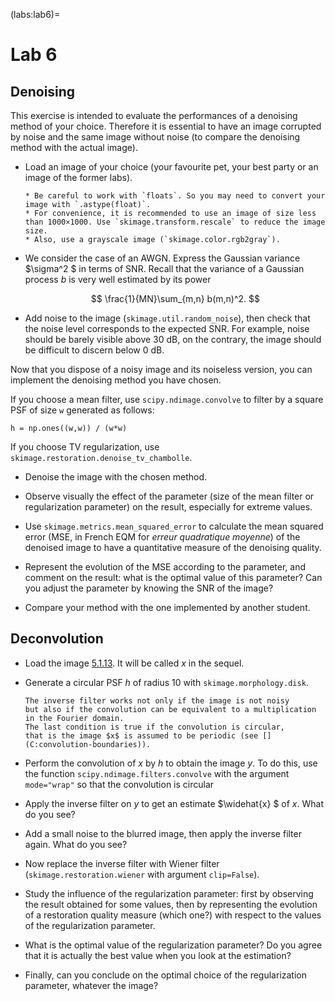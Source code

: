 (labs:lab6)=
# Lab 6


## Denoising

This exercise is intended to evaluate the performances of a denoising method of your choice.
Therefore it is essential to have an image corrupted by noise and the same image without noise (to compare the denoising method with the actual image).

* Load an image of your choice (your favourite pet, your best party or an image of the former labs).

  ```{note}
  * Be careful to work with `floats`. So you may need to convert your image with `.astype(float)`.
  * For convenience, it is recommended to use an image of size less than 1000×1000. Use `skimage.transform.rescale` to reduce the image size.
  * Also, use a grayscale image (`skimage.color.rgb2gray`).
  ```

* We consider the case of an AWGN.
  Express the Gaussian variance $\sigma^2 $ in terms of SNR.
  Recall that the variance of a Gaussian process $b$ is very well estimated by its power
  
  $$
  \frac{1}{MN}\sum_{m,n} b(m,n)^2.
  $$

* Add noise to the image (`skimage.util.random_noise`),
  then check that the noise level corresponds to the expected SNR.
  For example, noise should be barely visible above 30 dB,
  on the contrary, the image should be difficult to discern below 0 dB.

Now that you dispose of a noisy image and its noiseless version,
you can implement the denoising method you have chosen.

If you choose a mean filter, use `scipy.ndimage.convolve` to filter by a square PSF of size `w` generated as follows:

```
h = np.ones((w,w)) / (w*w)
```

If you choose TV regularization, use `skimage.restoration.denoise_tv_chambolle`.

* Denoise the image with the chosen method.

* Observe visually the effect of the parameter (size of the mean filter or regularization parameter) on the result, especially for extreme values.

* Use `skimage.metrics.mean_squared_error`
  to calculate the mean squared error (MSE, in French EQM for _erreur quadratique moyenne_)
  of the denoised image to have a quantitative measure of the denoising quality.

* Represent the evolution of the MSE according to the parameter, and comment on the result:
  what is the optimal value of this parameter?
  Can you adjust the parameter by knowing the SNR of the image?

* Compare your method with the one implemented by another student.


## Deconvolution

* Load the image [5.1.13](https://sipi.usc.edu/database/database.php?volume=misc&image=18#top).
  It will be called $x$ in the sequel.
<!--   and convert it to floating point numbers with the instruction
  
  ```
  x = x.astype(float)
  ```
  
  where `x` is the image and will be called` x` in the following. -->

* Generate a circular PSF $h$ of radius 10 with `skimage.morphology.disk`.

  ```{margin}
  The inverse filter works not only if the image is not noisy
  but also if the convolution can be equivalent to a multiplication in the Fourier domain.
  The last condition is true if the convolution is circular,
  that is the image $x$ is assumed to be periodic (see [](C:convolution-boundaries)).
  ```
  
* Perform the convolution of $x$ by $h$ to obtain the image $y$.
  To do this, use the function `scipy.ndimage.filters.convolve` with the argument `mode="wrap"` so that the convolution is circular
  
* Apply the inverse filter on $y$ to get an estimate $\widehat{x} $ of $x$.
  What do you see?

* Add a small noise to the blurred image, then apply the inverse filter again.
  What do you see?

* Now replace the inverse filter with Wiener filter (`skimage.restoration.wiener` with argument `clip=False`).

* Study the influence of the regularization parameter:
  first by observing the result obtained for some values,
  then by representing the evolution of a restoration quality measure (which one?)
  with respect to the values of the regularization parameter.

* What is the optimal value of the regularization parameter?
  Do you agree that it is actually the best value when you look at the estimation?

* Finally, can you conclude on the optimal choice of the regularization parameter, whatever the image?